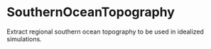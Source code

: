 # SouthernOceanTopography
Extract regional southern ocean topography to be used in idealized simulations.
